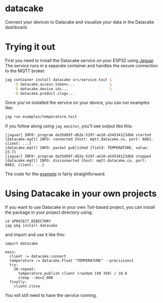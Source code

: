 # datacake
Connect your devices to Datacake and visualize your data in the Datacake 
dashboard.

# Trying it out
First you need to install the Datacake service on your ESP32 using 
[Jaguar](https://github.com/toitlang/jaguar). 
The service runs in a separate container and handles the secure connection
to the MQTT broker.

``` sh
jag container install datacake src/service.toit \
    -D datacake.access.token=...                \
    -D datacake.device.id=...                   \
    -D datacake.product.slug=...
```

Once you've installed the service on your device, you can run examples like:
    
``` sh
jag run examples/temperature.toit
```

If you follow along using `jag monitor`, you'll see output like this:

```
[jaguar] INFO: program da35d69f-d62e-5297-ae10-a54534123db6 started
[datacake.mqtt] INFO: connected {host: mqtt.datacake.co, port: 8883, client: ...}
[datacake.mqtt] INFO: packet published {field: TEMPERATURE, value: 23.7}
[jaguar] INFO: program da35d69f-d62e-5297-ae10-a54534123db6 stopped
[datacake.mqtt] INFO: disconnected {host: mqtt.datacake.co, port: 8883, client: ...}
```

The code for the [example](https://github.com/toitware/toit-datacake/blob/main/examples/temperature.toit) 
is fairly straightforward. 

# Using Datacake in your own projects
If you want to use Datacake in your own Toit-based project, you
can install the package in your project directory using:

```
cd $PROJECT_DIRECTORY
jag pkg install datacake
```

and import and use it like this:

```
import datacake

main:
  client := datacake.connect
  temperature := datacake.Float "TEMPERATURE" --precision=1
  try:
    20.repeat:
      temperature.publish client (random 150 350) / 10.0
      sleep --ms=2_000
  finally:
    client.close
```

You will still need to have the service running.
